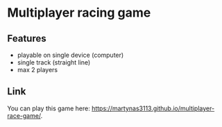 # Multiplayer racing game

## Features
- playable on single device (computer)
- single track (straight line)
- max 2 players

## Link
You can play this game here: https://martynas3113.github.io/multiplayer-race-game/.
